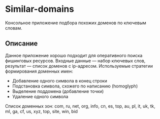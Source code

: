 # Similar-domains
Консольное приложение подбора похожих доменов по ключевым словам.

## Описание

Данное приложение хорошо подходит для оперативного поиска фишинговых ресурсов.
Входные данные — набор ключевых слов, результат — список доменов с ip-адресом.
Используемые стратегии формирования доменных имен:
* Добавление одного символа в конец строки
* Подстановка символа, схожего по написанию (homoglyph)
* Выделение поддомена (добавление точки)
* Удаление одного символа

Список доменных зон:
com, ru, net, org, info, cn, es, top, au, pl, it, uk, tk, ml, ga, cf, us, xyz, top, site, win, bid
